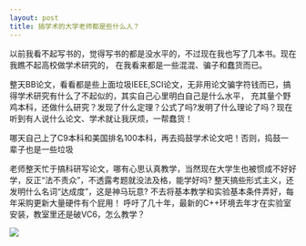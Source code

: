 ```yaml
---
layout: post
title: 搞学术的大学老师都是些什么人？
---
```


以前我看不起写书的，觉得写书的都是没水平的，不过现在我也写了几本书。现在我瞧不起高校做学术研究的，<!-- more --> 在我看来都是一些混混、骗子和蠢货而已。

整天BB论文，看看都是些上面垃圾IEEE,SCI论文，无非用论文骗字符钱而已，搞得学术研究有什么了不起似的，其实自己心里明白自己是什么水平，
充其量个野鸡本科，还做什么研究？发现了什么定理？公式了吗?发明了什么理论了吗？现在听到有人说什么论文、学术就让我厌烦，一帮蠢货！

哪天自己上了C9本科和美国排名100本科，再去捣鼓学术论文吧！否则，捣鼓一辈子也是一些垃圾

老师整天忙于搞科研写论文，哪有心思认真教学，当然现在大学生也被惯成不好好学，反正“法不责众”，不透露考题就没法及格，能学好吗? 整天搞些形式主义，还发明什么名词“达成度”，这是神马玩意? 不去将基本教学和实验基本条件弄好，每年采购更新大量硬件有个屁用！ 呼吁了几十年，最新的C++环境去年才在实验室安装，教室里还是破VC6，怎么教学？

![](http://blog.hwdong.com/images/xx.jpg)
